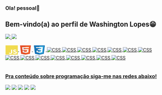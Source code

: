 ### Ola! pessoal👋

## Bem-vindo(a) ao perfil de Washington Lopes😁

 <div>
   <a href="https://github.com/washingtonlopeshacker">
   <img height="180em" src="https://github-readme-stats.vercel.app/api?username=washingtonlopeshacker&show_icons=true&theme=tokyonight&include_all_commits=true&count_private=true"/>
   <img height="180em" src="https://github-readme-stats.vercel.app/api/top-langs/?username=washingtonlopeshacker&layout=compact&langs_count=6&theme=tokyonight"/>
</div>
    
<div style="display: inline_block"><br>
  <img align="center" alt="Js" height="30" width="40" src="https://raw.githubusercontent.com/devicons/devicon/master/icons/javascript/javascript-plain.svg">
  <img align="center" alt="HTML" height="30" width="40" src="https://raw.githubusercontent.com/devicons/devicon/master/icons/html5/html5-original.svg">
  <img align="center" alt="CSS" height="30" width="40" src="https://raw.githubusercontent.com/devicons/devicon/master/icons/css3/css3-original.svg">
  <img align="center" alt="CSS" height="30" width="40" src="https://cdn.jsdelivr.net/gh/devicons/devicon/icons/mysql/mysql-plain.svg" />
  <img align="center" alt="CSS" height="30" width="40" src="https://cdn.jsdelivr.net/gh/devicons/devicon/icons/react/react-original-wordmark.svg" />
  <img align="center" alt="CSS" height="30" width="40" src="https://cdn.jsdelivr.net/gh/devicons/devicon/icons/python/python-original-wordmark.svg" />
  <img align="center" alt="CSS" height="30" width="40" src="https://cdn.jsdelivr.net/gh/devicons/devicon/icons/nodejs/nodejs-original.svg" />
  <img align="center" alt="CSS" height="30" width="40" src="https://cdn.jsdelivr.net/gh/devicons/devicon/icons/typescript/typescript-original.svg" />
  <img align="center" alt="CSS" height="30" width="40" src="https://cdn.jsdelivr.net/gh/devicons/devicon/icons/visualstudio/visualstudio-plain.svg" />
  <img align="center" alt="CSS" height="30" width="40" src="https://cdn.jsdelivr.net/gh/devicons/devicon/icons/jupyter/jupyter-original-wordmark.svg" /> 
  <img align="center" alt="CSS" height="30" width="40" src="https://cdn.jsdelivr.net/gh/devicons/devicon/icons/babel/babel-original.svg" />
  <img align="center" alt="CSS" height="30" src="https://cdn.jsdelivr.net/gh/devicons/devicon/icons/c/c-original.svg" />
  <img align="center" alt="CSS" height="30" src="https://cdn.jsdelivr.net/gh/devicons/devicon/icons/wordpress/wordpress-original.svg" />
 <img align="center" alt="CSS" height="30" src="https://cdn.jsdelivr.net/gh/devicons/devicon/icons/wordpress/wordpress-original.svg" />
 <img align="center" alt="CSS" height="30" src="https://cdn.jsdelivr.net/gh/devicons/devicon/icons/wordpress/wordpress-original.svg" />
 <img align="center" alt="CSS" height="30" src="https://cdn.jsdelivr.net/gh/devicons/devicon/icons/wordpress/wordpress-original.svg" />
 <img align="center" alt="CSS" height="30" src="https://cdn.jsdelivr.net/gh/devicons/devicon/icons/wordpress/wordpress-original.svg" />
 <img align="center" alt="CSS" height="30" src="https://cdn.jsdelivr.net/gh/devicons/devicon/icons/wordpress/wordpress-original.svg" />
</div>
 
<br>
 
### Pra conteúdo sobre programação siga-me nas redes abaixo!
 
<div> 
  <a href="https://www.facebook.com/washington.lopes1" target="_blank"><img src="https://img.shields.io/badge/facebook-FF0000?style=for-the-badge&logo=facebook&logoColor=white" target="_blank"></a>
  <a href="https://www.instagram.com/washington_tato/" target="_blank"><img src="https://img.shields.io/badge/-Instagram-%23E4405F?style=for-the-badge&logo=instagram&logoColor=white" target="_blank"></a>
 <a href="https://discord.gg/#0395" target="_blank"><img src="https://img.shields.io/badge/Discord-7289DA?style=for-the-badge&logo=discord&logoColor=white" target="_blank"></a> 
  <a href = "washington.tatinho@gmail.com"><img src="https://img.shields.io/badge/-Gmail-%23333?style=for-the-badge&logo=gmail&logoColor=white" target="_blank"></a>
  <a href="https://www.linkedin.com/in/washington-luiz-lopes-851352256/" target="_blank"><img src="https://img.shields.io/badge/-LinkedIn-%230077B5?style=for-the-badge&logo=linkedin&logoColor=white" target="_blank"></a>
</div>
